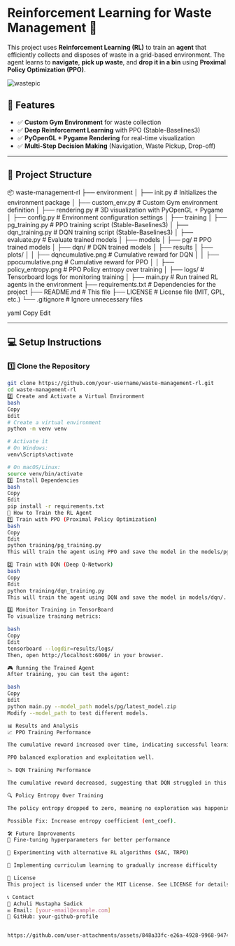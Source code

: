 # **Reinforcement Learning for Waste Management 🚀**  

This project uses **Reinforcement Learning (RL)** to train an **agent** that efficiently collects and disposes of waste in a grid-based environment. The agent learns to **navigate**, **pick up waste**, and **drop it in a bin** using **Proximal Policy Optimization (PPO)**.

![wastepic](https://github.com/user-attachments/assets/6cbc13fa-8e5c-4627-856d-4a9e72a61761)

## **📌 Features**
- ✅ **Custom Gym Environment** for waste collection  
- ✅ **Deep Reinforcement Learning** with PPO (Stable-Baselines3)  
- ✅ **PyOpenGL + Pygame Rendering** for real-time visualization  
- ✅ **Multi-Step Decision Making** (Navigation, Waste Pickup, Drop-off)  

---

## **📂 Project Structure**
📦 waste-management-rl ├── environment │ ├── init.py # Initializes the environment package │ ├── custom_env.py # Custom Gym environment definition │ ├── rendering.py # 3D visualization with PyOpenGL + Pygame │ ├── config.py # Environment configuration settings │ ├── training │ ├── pg_training.py # PPO training script (Stable-Baselines3) │ ├── dqn_training.py # DQN training script (Stable-Baselines3) │ ├── evaluate.py # Evaluate trained models │ ├── models │ ├── pg/ # PPO trained models │ ├── dqn/ # DQN trained models │ ├── results │ ├── plots/ │ │ ├── dqncumulative.png # Cumulative reward for DQN │ │ ├── ppocumulative.png # Cumulative reward for PPO │ │ ├── policy_entropy.png # PPO Policy entropy over training │ ├── logs/ # Tensorboard logs for monitoring training │ ├── main.py # Run trained RL agents in the environment ├── requirements.txt # Dependencies for the project ├── README.md # This file ├── LICENSE # License file (MIT, GPL, etc.) └── .gitignore # Ignore unnecessary files

yaml
Copy
Edit

---

## **💻 Setup Instructions**
### **1️⃣ Clone the Repository**
```bash
git clone https://github.com/your-username/waste-management-rl.git
cd waste-management-rl
2️⃣ Create and Activate a Virtual Environment
bash
Copy
Edit
# Create a virtual environment
python -m venv venv  

# Activate it
# On Windows:
venv\Scripts\activate  

# On macOS/Linux:
source venv/bin/activate
3️⃣ Install Dependencies
bash
Copy
Edit
pip install -r requirements.txt
🚀 How to Train the RL Agent
1️⃣ Train with PPO (Proximal Policy Optimization)
bash
Copy
Edit
python training/pg_training.py
This will train the agent using PPO and save the model in the models/pg/ directory.

2️⃣ Train with DQN (Deep Q-Network)
bash
Copy
Edit
python training/dqn_training.py
This will train the agent using DQN and save the model in models/dqn/.

3️⃣ Monitor Training in TensorBoard
To visualize training metrics:

bash
Copy
Edit
tensorboard --logdir=results/logs/
Then, open http://localhost:6006/ in your browser.

🎮 Running the Trained Agent
After training, you can test the agent:

bash
Copy
Edit
python main.py --model_path models/pg/latest_model.zip
Modify --model_path to test different models.

📊 Results and Analysis
📈 PPO Training Performance

The cumulative reward increased over time, indicating successful learning.

PPO balanced exploration and exploitation well.

📉 DQN Training Performance

The cumulative reward decreased, suggesting that DQN struggled in this environment.

🔍 Policy Entropy Over Training

The policy entropy dropped to zero, meaning no exploration was happening after a while.

Possible Fix: Increase entropy coefficient (ent_coef).

🛠 Future Improvements
🔹 Fine-tuning hyperparameters for better performance

🔹 Experimenting with alternative RL algorithms (SAC, TRPO)

🔹 Implementing curriculum learning to gradually increase difficulty

📜 License
This project is licensed under the MIT License. See LICENSE for details.

📞 Contact
👤 Achuli Mustapha Sadick
✉️ Email: [your-email@example.com]
🔗 GitHub: your-github-profile


https://github.com/user-attachments/assets/848a33fc-e26a-4928-9968-94741d63232b

